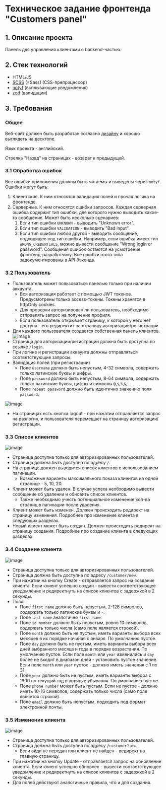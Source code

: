 # Техническое задание фронтенда "Customers panel"
## 1. Описание проекта
Панель для управления клиентами с backend-частью.
## 2. Стек технологий
- HTML/JS
- [SCSS](https://sass-scss.ru/) (=Sass) (CSS-препроцессор)
- [notyf](https://carlosroso.com/notyf/) (всплывающие уведомления)
- [zod](https://zod.dev/) (валидации)
## 3. Требования
### Общее
Веб-сайт должен быть разработан согласно [дизайну](https://www.figma.com/design/SHQosRRYgD8OrkY0yEUBN0/%D0%92%D0%B5%D0%B1-%D1%81%D0%B0%D0%B9%D1%82-%22Customers-Panel%22?node-id=11-2&t=yKiZwJiPbD54jOpj-1) и хорошо выглядеть на десктопе.

Язык проекта - английский.

Стрелка "Назад" на страницах - возврат к предыдущей.
### 3.1 Обработка ошибок
Все ошибки приложения должны быть читаемы и выведены через `notyf`.
Ошибки могут быть:
1. Клиентские. К ним относятся валидация полей и прочая логика на фронтенде.
2. Серверные. К ним относятся ошибки запросов. Каждая серверная ошибка содержит тип ошибки, для которого нужно выводить какое-то сообщение. Может быть несколько сценариев:
	1. Если тип ошибки `UNKNOWN` - выводить "Unknown error".
	2. Если тип ошибки `VALIDATION` - выводить "Bad input".
	3. Если тип ошибки любой другой - выводить сообщение, подходящее под тип ошибки. Например, если ошибка имеет тип `WRONG_CREDENTIALS`, можно вывести сообщение "Wrong login or password". Сообщения ошибок остаются на усмотрение фронтенд-разработчику. Все ошибки этого типа задокументированы в API бэкенда.

### 3.2 Пользователь
- Пользователь может пользоваться панелью только при наличии аккаунта.
	- Вся авторизация работает с помощью JWT токенов. Предусмотрены только access-токены. Токены хранятся в httpOnly cookies.
	- Для проверки авторизирован ли пользователь, необходимо отправлять запрос на получение профиля.
	- Если пользователь открывает страницу, к которой у него нет доступа - его редиректит на страницу авторизации/регистрации.
- Для каждого пользователя создается собственная панель клиентов.
![image](./assets/20240918095634.png)
- Страница для авторизации/регистрации должна быть доступна по ссылке `/login`.
- При логине и регистрации аккаунта должны отправляться соответствующие запросы.
- Валидация полей (при регистрации)
	- Поле `username` должно быть непустым, 4-32 символа, содержать только латинские буквы и цифры.
	- Поле `password` должно быть непустым, 8-64 символа, содержать только латинские буквы, цифры и символы `@`,`$`,`%`,`&`,`_`.
	- Поле `repeat password` должно быть идентично значению поля `password`.

![image](./assets/20240918102831.png)
- На страницах есть кнопка logout - при нажатии отправляется запрос на разлогин, и пользователя перемещает на страницу авторизации/регистрации.

### 3.3 Список клиентов
![image](./assets/20240918114950.png)
- Страница доступна только для авторизированных пользователей.
- Страница должна быть доступна по адресу `/`.
- На странице должен выводится список клиентов с использованием пагинации.
	- Возможные варианты максимального показа клиентов на одной странице - 5, 10, 20.
- Клиент может быть удален. В случае успеха необходимо вывести сообщение об удалении и обновить список клиентов.
	- Также необходимо учесть потенциальное изменение кол-ва страниц в пагинации после удаления.
- Клиент может быть изменен. Должен происходить редирект на страницу изменения. Подробнее про изменение клиента в следующих разделах.
- Новый клиент может быть создан. Должен происходить редирект на страницу создания. Подробнее про создание клиента в следующих разделах.

### 3.4 Создание клиента
![image](./assets/20240918112206.png)
- Страница доступна только для авторизированных пользователей.
- Страница должна быть доступна по адресу `/customer/new`.
- При нажатии на кнопку Create - отправляется запрос на создание клиента. Если клиент успешно создан - вывести соответствующее уведомление и редиректнуть на список клиентов с задержкой в 2 секунды.
- Поля:
	- Поле `first name` должно быть непустым, 2-128 символов, содержать только латинские буквы и `-`.
	- Поле `last name` аналогично `first name`.
	- Поле `id number` должно быть непустым, ровно 10 символов, содержать только числа (само поле является строкой).
	- Поле `month` должно быть не пустым, иметь варианты выбора всех месяцев в их порядке начиная с января. По умолчанию пустое.
	- Поле `day` должно быть не пустым, иметь варианты выбора всех дней выбранного месяца и года в порядке возрастания. По умолчанию пустое. Если поле `month` или `year` изменились и `day` более не входит в диапазон дней - установить пустое значение. Если поле `month` или `year` пустое - должно иметь значения с 1 по 31.
	- Поле `year` должно быть не пустым, иметь варианты выбора с 1900 по текущий год в порядке убывания. По умолчанию пустое.
	- Поле `phone number` может быть пустым. Если не пустое - должно иметь 10-16 символов, содержать только числа (само поле является строкой).
	- Поле `email` должно быть непустым, подходить под формат электронной почты.

### 3.5 Изменение клиента
![image](./assets/20240918122155.png)
- Страница доступна только для авторизированных пользователей.
- Страница должна быть доступна по адресу `/customer?id=`.
	- Если айди не передан или клиент не найден - редирект на главную страницу.
- При нажатии на кнопку Update - отправляется запрос на обновление клиента. Если клиент успешно обновлен - вывести соответствующее уведомление и редиректнуть на список клиентов с задержкой в 2 секунды.
- Для полей действуют аналогичные правила, что и для создания.